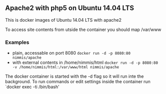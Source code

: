 ## Apache2 with php5 on Ubuntu 14.04 LTS

This is docker images of Ubuntu 14.04 LTS with apache2

To access site contents from utside the container you should map /var/www

### Examples

- plain, accessable on port 8080 `docker run -d -p 8080:80 nimmis/apache`
- with external contents in /home/nimmis/html `docker run -d -p 8080:80 -v /home/nimmis/html:/var/www/html nimmis/apache`

The docker container is started with the -d flag so it will run inte the background. To run commands or edit settings inside
the container run `docker exec -ti <container id> /bin/bash'
 
